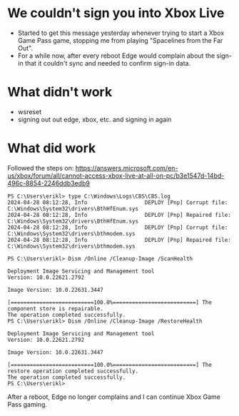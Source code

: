# We couldn't sign you into Xbox Live

- Started to get this message yesterday whenever trying to start a Xbox Game Pass game, stopping me from playing "Spacelines from the Far Out".
- For a while now, after every reboot Edge would complain about the sign-in that it couldn't sync and needed to confirm sign-in data.

# What didn't work
- wsreset
- signing out out edge, xbox, etc. and signing in again

# What did work

Followed the steps on: https://answers.microsoft.com/en-us/xbox/forum/all/cannot-access-xbox-live-at-all-on-pc/b3e1547d-14bd-496c-8854-2246ddb3edb9

```
PS C:\Users\erikl> type C:\Windows\Logs\CBS\CBS.log
2024-04-28 08:12:28, Info                  DEPLOY [Pnp] Corrupt file: C:\Windows\System32\drivers\BthHfEnum.sys
2024-04-28 08:12:28, Info                  DEPLOY [Pnp] Repaired file: C:\Windows\System32\drivers\BthHfEnum.sys
2024-04-28 08:12:28, Info                  DEPLOY [Pnp] Corrupt file: C:\Windows\System32\drivers\bthmodem.sys
2024-04-28 08:12:28, Info                  DEPLOY [Pnp] Repaired file: C:\Windows\System32\drivers\bthmodem.sys

PS C:\Users\erikl> Dism /Online /Cleanup-Image /ScanHealth

Deployment Image Servicing and Management tool
Version: 10.0.22621.2792

Image Version: 10.0.22631.3447

[==========================100.0%==========================] The component store is repairable.
The operation completed successfully.
PS C:\Users\erikl> Dism /Online /Cleanup-Image /RestoreHealth

Deployment Image Servicing and Management tool
Version: 10.0.22621.2792

Image Version: 10.0.22631.3447

[==========================100.0%==========================] The restore operation completed successfully.
The operation completed successfully.
PS C:\Users\erikl>
```

After a reboot, Edge no longer complains and I can continue Xbox Game Pass gaming.
